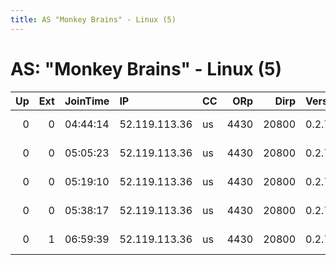 ```yaml
---
title: AS "Monkey Brains" - Linux (5)
---
```


# AS: "Monkey Brains" - Linux (5)

|   Up |   Ext | JoinTime   | IP            | CC   |   ORp |   Dirp | Version   | Contact                      | Nickname     |   eFamMembers |
|-----:|------:|:-----------|:--------------|:-----|------:|-------:|:----------|:-----------------------------|:-------------|--------------:|
|    0 |     0 | 04:44:14   | 52.119.113.36 | us   |  4430 |  20800 | 0.2.7.6   | SOA Contact &lt;soacontact@b | bosabosahome |             1 |
|    0 |     0 | 05:05:23   | 52.119.113.36 | us   |  4430 |  20800 | 0.2.7.6   | SOA Contact &lt;soacontact@b | bosabosahome |             1 |
|    0 |     0 | 05:19:10   | 52.119.113.36 | us   |  4430 |  20800 | 0.2.7.6   | SOA Contact &lt;soacontact@b | bosabosahome |             1 |
|    0 |     0 | 05:38:17   | 52.119.113.36 | us   |  4430 |  20800 | 0.2.7.6   | SOA Contact &lt;soacontact@b | bosabosahome |             1 |
|    0 |     1 | 06:59:39   | 52.119.113.36 | us   |  4430 |  20800 | 0.2.7.6   | SOA Contact &lt;soacontact@b | bosabosahome |             1 |
